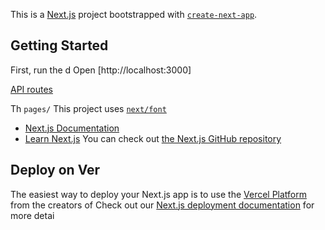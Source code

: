 This is a [Next.js](https://nextjs.org) project bootstrapped with [`create-next-app`](https://nextjs.org/docs/pages/api-reference/create-next-app).

## Getting Started

First, run the d
Open [http://localhost:3000]

[API routes](https://nextjs.org/docs/pages/building-your-application/routng/ap-routes)

Th `pages/` 
This project uses [`next/font`](https://nextjs.org/docs/pages/building-your-application/optimizing/fots)

- [Next.js Documentation](https://nextjs.org/docs)
- [Learn Next.js](https://nextjs.org/learn-pages-router) 
You can check out [the Next.js GitHub repository](https://github.com/vercel/next.js) 
## Deploy on Ver
The easiest way to deploy your Next.js app is to use the [Vercel Platform](https://vercel.com/new?utm_medium=default-template&filter=next.js&utm_source=create-next-app&utm_campaign=create-next-app-readme) from the creators of
Check out our [Next.js deployment documentation](https://nextjs.org/docs/pages/building-your-application/deploying) for more detai
